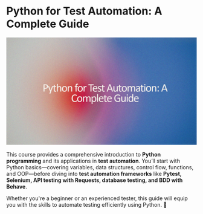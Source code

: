 # Python for Test Automation: A Complete Guide

![](images/python_testautomation_data.png)

This course provides a comprehensive introduction to **Python programming** and its applications in **test automation**. You’ll start with Python basics—covering variables, data structures, control flow, functions, and OOP—before diving into **test automation frameworks** like **Pytest, Selenium, API testing with Requests, database testing, and BDD with Behave**.

Whether you're a beginner or an experienced tester, this guide will equip you with the skills to automate testing efficiently using Python. 🚀
